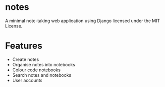 notes
========

A minimal note-taking web application using Django licensed under the MIT License.

# Features
* Create notes
* Organise notes into notebooks
* Colour code notebooks
* Search notes and notebooks
* User accounts
